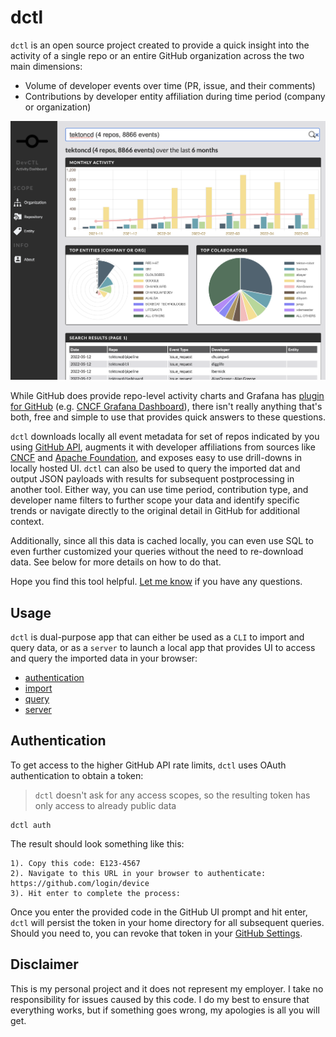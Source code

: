 # dctl

`dctl` is an open source project created to provide a quick insight into the activity of a single repo or an entire GitHub organization across the two main dimensions:
            
* Volume of developer events over time (PR, issue, and their comments)
* Contributions by developer entity affiliation during time period (company or organization)

![](docs/img/screenshot.png)

While GitHub does provide repo-level activity charts and Grafana has [plugin for GitHub](https://grafana.com/grafana/plugins/grafana-github-datasource/) (e.g. [CNCF Grafana Dashboard](https://k8s.devstats.cncf.io/)), there isn't really anything that's both, free and simple to use that provides quick answers to these questions.

`dctl` downloads locally all event metadata for set of repos indicated by you using [GitHub API](https://docs.github.com/en/rest), augments it with developer affiliations from sources like [CNCF](https://github.com/cncf/gitdm) and [Apache Foundation](https://www.apache.org/foundation/members.html), and exposes easy to use drill-downs in locally hosted UI. `dctl` can also be used to query the imported dat and output JSON payloads with results for subsequent postprocessing in another tool. Either way, you can use time period, contribution type, and developer name filters to further scope your data and identify specific trends or navigate directly to the original detail in GitHub for additional context.
        
Additionally, since all this data is cached locally, you can even use SQL to even further customized your queries without the  need to re-download data. See below for more details on how to do that. 

Hope you find this tool helpful. [Let me know](https://twitter.com/mchmarny) if you have any questions.

## Usage 

`dctl` is dual-purpose app that can either be used as a `CLI` to import and query data, or as a `server` to launch a local app that provides UI to access and query the imported data in your browser: 

* [authentication](#authentication)
* [import](docs/IMPORT.md)
* [query](docs/QUERY.md)
* [server](docs/SERVER.md)

## Authentication 

To get access to the higher GitHub API rate limits, `dctl` uses OAuth authentication to obtain a token:

> `dctl` doesn't ask for any access scopes, so the resulting token has only access to already public data

```shell
dctl auth
```

The result should look something like this: 

```shell
1). Copy this code: E123-4567
2). Navigate to this URL in your browser to authenticate: https://github.com/login/device
3). Hit enter to complete the process:
```

Once you enter the provided code in the GitHub UI prompt and hit enter, `dctl` will persist the token in your home directory for all subsequent queries. Should you need to, you can revoke that token in your [GitHub Settings](https://docs.github.com/en/developers/apps/managing-oauth-apps/deleting-an-oauth-app). 

## Disclaimer

This is my personal project and it does not represent my employer. I take no responsibility for issues caused by this code. I do my best to ensure that everything works, but if something goes wrong, my apologies is all you will get.
